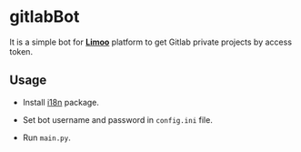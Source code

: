 # gitlabBot
It is a simple bot for [__Limoo__](https://limoo.im/) platform to get Gitlab private projects by access token.

## Usage
* Install [i18n](https://github.com/danhper/python-i18n) package.

* Set bot username and password in ```config.ini``` file.

* Run ```main.py```. 
